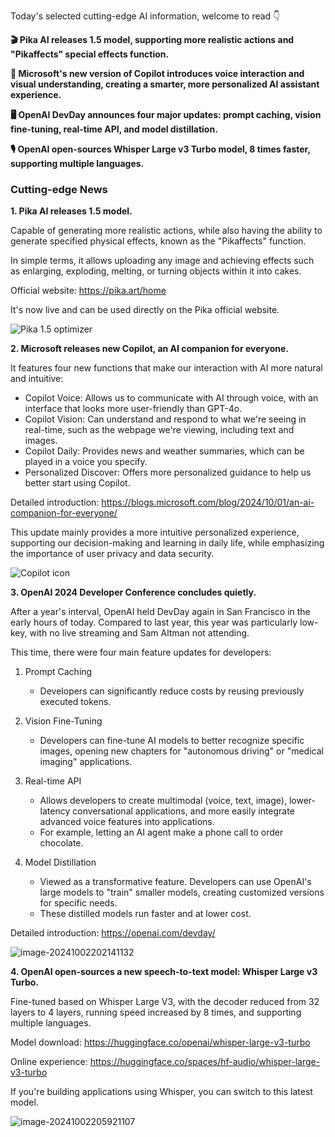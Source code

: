 Today's selected cutting-edge AI information, welcome to read 👇

**🎬 Pika AI releases 1.5 model, supporting more realistic actions and "Pikaffects" special effects function.**

**🤖 Microsoft's new version of Copilot introduces voice interaction and visual understanding, creating a smarter, more personalized AI assistant experience.**

**🖥️ OpenAI DevDay announces four major updates: prompt caching, vision fine-tuning, real-time API, and model distillation.**

**🎙️ OpenAI open-sources Whisper Large v3 Turbo model, 8 times faster, supporting multiple languages.**

### Cutting-edge News

**1. Pika AI releases 1.5 model.**

Capable of generating more realistic actions, while also having the ability to generate specified physical effects, known as the "Pikaffects" function.

In simple terms, it allows uploading any image and achieving effects such as enlarging, exploding, melting, or turning objects within it into cakes.

Official website: https://pika.art/home

It's now live and can be used directly on the Pika official website.

![Pika 1.5 optimizer](https://cdn.jsdelivr.net/gh/freelander/oss@master/ai-daily/2024-10-02/Pika%201.5%20optimizer.gif)

**2. Microsoft releases new Copilot, an AI companion for everyone.**

It features four new functions that make our interaction with AI more natural and intuitive:

- Copilot Voice: Allows us to communicate with AI through voice, with an interface that looks more user-friendly than GPT-4o.
- Copilot Vision: Can understand and respond to what we're seeing in real-time, such as the webpage we're viewing, including text and images.
- Copilot Daily: Provides news and weather summaries, which can be played in a voice you specify.
- Personalized Discover: Offers more personalized guidance to help us better start using Copilot.

Detailed introduction: https://blogs.microsoft.com/blog/2024/10/01/an-ai-companion-for-everyone/

This update mainly provides a more intuitive personalized experience, supporting our decision-making and learning in daily life, while emphasizing the importance of user privacy and data security.

![Copilot icon](https://cdn.jsdelivr.net/gh/freelander/oss@master/ai-daily/2024-10-02/Copilot-Manifesto-Hero-IconOnly-Final.png)

**3. OpenAI 2024 Developer Conference concludes quietly.**

After a year's interval, OpenAI held DevDay again in San Francisco in the early hours of today. Compared to last year, this year was particularly low-key, with no live streaming and Sam Altman not attending.

This time, there were four main feature updates for developers:

1. Prompt Caching
   - Developers can significantly reduce costs by reusing previously executed tokens.

2. Vision Fine-Tuning
   - Developers can fine-tune AI models to better recognize specific images, opening new chapters for "autonomous driving" or "medical imaging" applications.

3. Real-time API
   - Allows developers to create multimodal (voice, text, image), lower-latency conversational applications, and more easily integrate advanced voice features into applications.
   - For example, letting an AI agent make a phone call to order chocolate.

4. Model Distillation
   - Viewed as a transformative feature. Developers can use OpenAI's large models to "train" smaller models, creating customized versions for specific needs.
   - These distilled models run faster and at lower cost.

Detailed introduction: https://openai.com/devday/

![image-20241002202141132](https://cdn.jsdelivr.net/gh/freelander/oss@master/ai-daily/2024-10-02/image-20241002202141132.png)

**4. OpenAI open-sources a new speech-to-text model: Whisper Large v3 Turbo.**

Fine-tuned based on Whisper Large V3, with the decoder reduced from 32 layers to 4 layers, running speed increased by 8 times, and supporting multiple languages.

Model download: https://huggingface.co/openai/whisper-large-v3-turbo

Online experience: https://huggingface.co/spaces/hf-audio/whisper-large-v3-turbo

If you're building applications using Whisper, you can switch to this latest model.

![image-20241002205921107](https://cdn.jsdelivr.net/gh/freelander/oss@master/ai-daily/2024-10-02/image-20241002205921107.png)
